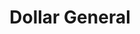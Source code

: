 ---
title: "Dollar General"
url: /springfield/dollar-general-west-jefferson-street-2/
shop: variety store
---